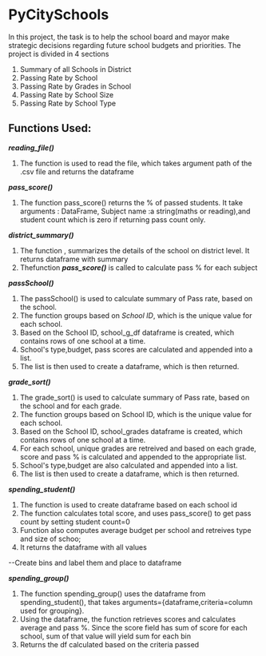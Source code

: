 # PyCitySchools
In this project, the task is to help the school board and mayor make strategic decisions regarding future school budgets and priorities.
The project is divided in 4 sections
      <ol>
          <li> Summary of all Schools in District
          <li>Passing Rate by School 
          <li> Passing Rate by Grades in School
          <li> Passing Rate by School Size
          <li> Passing Rate by School Type
      </ol>
## Functions Used:
  
  <b><i>reading_file()</i></b> 
    <ol>
      <li>The function is used to read the file, which takes argument path of the .csv file and returns the dataframe
    </ol>
  <b><i>pass_score()</i></b>
     <ol>
        <li>The function pass_score() returns the % of passed students. It take arguments : DataFrame, Subject name :a string(maths or               reading),and    student count which is zero if returning pass count only. 
     </ol>
  <b><i>district_summary()</i></b>
     <ol>
       <li>The function , summarizes the details of the school on district level. It returns dataframe                          with                 summary         
       <li>Thefunction  <b><i>pass_score()</i></b> is called to calculate pass % for each subject
     </ol>
   
   <b><i>passSchool()</i></b>
      <ol>
        <li>The passSchool() is used to calculate summary of Pass rate, based on the school.
        <li>The function groups based on <i>School ID</i>, which is the unique value for each school. 
        <li>Based on the School ID, school_g_df dataframe is created, which contains rows of one school at a time. 
        <li>School's type,budget, pass scores are calculated and appended into a list. 
        <li>The list is then used to create a dataframe, which is then returned.
      </ol>
   
   <b><i>grade_sort()</b></i>
      <ol>
        <li>The grade_sort() is used to calculate summary of Pass rate, based on the school and for each grade. 
        <li>The function groups based on School ID, which is the unique value for each school. 
        <li>Based on the School ID, school_grades dataframe is created, which contains rows of one school at a time. 
        <li>For each school, unique grades are retreived and based on each grade, score and pass % is calculated and appended to the appropriate list. 
        <li>School's type,budget are also calculated and appended into a list. 
        <li>The list is then used to create a dataframe, which is then returned.
      </ol>
  
   <i><b>spending_student()</b></i>
      <ol>
        <li> The function is used to create dataframe based on each school id
        <li> The function calculates total score, and uses pass_score() to get pass count by setting student count=0
        <li> Function also computes average budget per school and retreives type and size of schoo;
        <li> It returns the dataframe with all values
      </ol>
        --Create bins and label them and place to dataframe
        
   <b><i>spending_group()</i></b>
      <ol>
        <li>The function spending_group() uses the dataframe from spending_student(), that takes arguments={dataframe,criteria=column used for grouping}.
        <li>Using the dataframe, the function retrieves scores and calculates average and pass %. Since the score field has sum of score for each school, sum of that value will yield sum for each bin
        <li> Returns the df calculated based on the criteria passed
      </ol>

